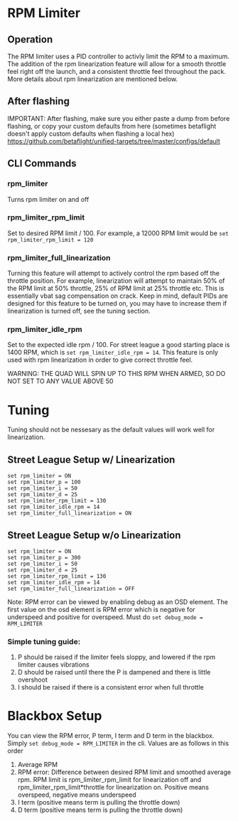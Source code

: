 # RPM Limiter
## Operation
The RPM limiter uses a PID controller to activly limit the RPM to a maximum. The addition of the rpm linearization feature will allow for a smooth throttle feel right off the launch, and a consistent throttle feel throughout the pack. More details about rpm linearization are mentioned below.
## After flashing
IMPORTANT: After flashing, make sure you either paste a dump from before flashing, or copy your custom defaults from here (sometimes betaflight doesn't apply custom defaults when flashing a local hex) https://github.com/betaflight/unified-targets/tree/master/configs/default
## CLI Commands
### rpm_limiter
Turns rpm limiter on and off 
### rpm_limiter_rpm_limit
Set to desired RPM limit / 100. For example, a 12000 RPM limit would be `set rpm_limiter_rpm_limit = 120`
### rpm_limiter_full_linearization
Turning this feature will attempt to actively control the rpm based off the throttle position. For example, linearization will attempt to maintain 50% of the RPM limit at 50% throttle, 25% of RPM limit at 25% throttle etc. This is essentially vbat sag compensation on crack. Keep in mind, default PIDs are designed for this feature to be turned on, you may have to increase them if linearization is turned off, see the tuning section.
### rpm_limiter_idle_rpm
Set to the expected idle rpm / 100. For street league a good starting place is 1400 RPM, which is `set rpm_limiter_idle_rpm = 14`. This feature is only used with rpm linearization in order to give correct throttle feel. 

WARNING: THE QUAD WILL SPIN UP TO THIS RPM WHEN ARMED, SO DO NOT SET TO ANY VALUE ABOVE 50

# Tuning
Tuning should not be nessesary as the default values will work well for linearization.
## Street League Setup w/ Linearization
```
set rpm_limiter = ON
set rpm_limiter_p = 100
set rpm_limiter_i = 50
set rpm_limiter_d = 25
set rpm_limiter_rpm_limit = 130
set rpm_limiter_idle_rpm = 14
set rpm_limiter_full_linearization = ON
```
## Street League Setup w/o Linearization
```
set rpm_limiter = ON
set rpm_limiter_p = 300
set rpm_limiter_i = 50
set rpm_limiter_d = 25
set rpm_limiter_rpm_limit = 130
set rpm_limiter_idle_rpm = 14
set rpm_limiter_full_linearization = OFF
```
Note: RPM error can be viewed by enabling debug as an OSD element. The first value on the osd element is RPM error which is negative for underspeed and positive for overspeed. Must do `set debug_mode = RPM_LIMITER`

### Simple tuning guide:
1. P should be raised if the limiter feels sloppy, and lowered if the rpm limiter causes vibrations
2. D should be raised until there the P is dampened and there is little overshoot
3. I should be raised if there is a consistent error when full throttle

# Blackbox Setup
You can view the RPM error, P term, I term and D term in the blackbox. Simply `set debug_mode = RPM_LIMITER` in the cli. Values are as follows in this order
1. Average RPM
2. RPM error: Difference between desired RPM limit and smoothed average rpm. RPM limit is rpm_limiter_rpm_limit for linearization off and rpm_limiter_rpm_limit*throttle for linearization on. Positive means overspeed, negative means underspeed
3. I term (positive means term is pulling the throttle down)
4. D term (positive means term is pulling the throttle down)
